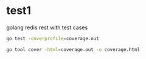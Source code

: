 # test1
 golang redis rest with test cases

 ```bash
go test -coverprofile=coverage.out

go tool cover -html=coverage.out -o coverage.html

```
